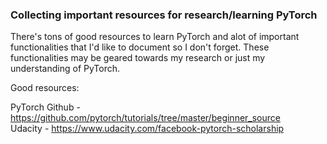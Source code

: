 ### Collecting important resources for research/learning PyTorch

There's tons of good resources to learn PyTorch and alot of important functionalities that I'd like to document so I don't forget.
These functionalities may be geared towards my research or just my understanding of PyTorch.  

Good resources: 

PyTorch Github - https://github.com/pytorch/tutorials/tree/master/beginner_source <br/> 
Udacity - https://www.udacity.com/facebook-pytorch-scholarship <br/> 
